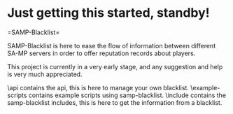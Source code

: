 Just getting this started, standby!
=======
=SAMP-Blacklist=

SAMP-Blacklist is here to ease the flow of information between different SA-MP servers in order to offer reputation records about players.

This project is currently in a very early stage, and any suggestion and help is very much appreciated.

\api contains the api, this is here to manage your own blacklist.
\example-scripts contains example scripts using samp-blacklist.
\include contains the samp-blacklist includes, this is here to get the information from a blacklist.
